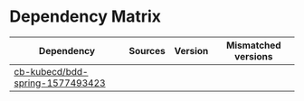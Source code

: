 # Dependency Matrix

Dependency | Sources | Version | Mismatched versions
---------- | ------- | ------- | -------------------
[cb-kubecd/bdd-spring-1577493423](https://github.com/cb-kubecd/bdd-spring-1577493423.git) |  | []() | 

